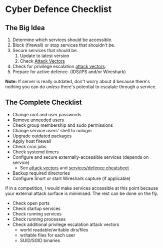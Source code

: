 # Cyber Defence Checklist
## The Big Idea
1. Determine which services should be accessible.
2. Block (firewall) or stop services that shouldn't be.
3. Secure services that should be.
    1. Update to latest version
    2. Check [Attack Vectors](Attack%20Vectors.md)
4. Check for privilege escalation [attack vectors](Attack%20Vectors.md).
5. Prepare for active defence. (IDS/IPS and/or Wireshark)

**Note:** If server is really outdated, don't worry about 4 because there's nothing you can do *unless* there's potential to escalate through a service.

## The Complete Checklist
- Change root and user passwords
- Remove unneeded users
- Check group membership and sudo permissions
- Change service users' shell to nologin
- Upgrade outdated packages
- Apply host firewall
- Check cron jobs
- Check systemd timers
- Configure and secure externally-accessible services (depends on service)
  - See [attack vectors](Attack%20Vectors.md) and [services/defence cheatsheet](Linux%20Services%20and%20Defence%20Cheat%20Sheet.pdf)
- Backup required directories
- Configure Snort or start Wireshark capture (if applicable)

If in a competition, I would make services accessible at this point because your external attack surface is minimised. The rest can be done on the fly.
- Check open ports
- Check startup services
- Check running services
- Check running processes
- Check additional privilege escalation attack vectors
  - world readable/writable dirs/files
  - writable files for each user
  - SUID/SGID binaries
